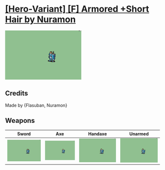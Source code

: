 # [\[Hero-Variant\] \[F\] Armored +Short Hair by Nuramon](./)

<img src="./1.%20Sword/Sword_000.png" alt="[Hero-Variant] [F] Armored +Short Hair by Nuramon standing" />

## Credits

Made by {Flasuban, Nuramon}

## Weapons


|Sword |Axe |Handaxe |Unarmed |
|  :---: | :---: | :---: | :---: |
| <img alt="Sword animation" src="./1.%20Sword/Sword.gif" /> | <img alt="Axe animation" src="./3.%20Axe/Axe.gif" /> | <img alt="Handaxe animation" src="./4.%20Handaxe/Handaxe.gif" /> | <img alt="Unarmed animation" src="./8.%20Unarmed/Unarmed.gif" /> |
